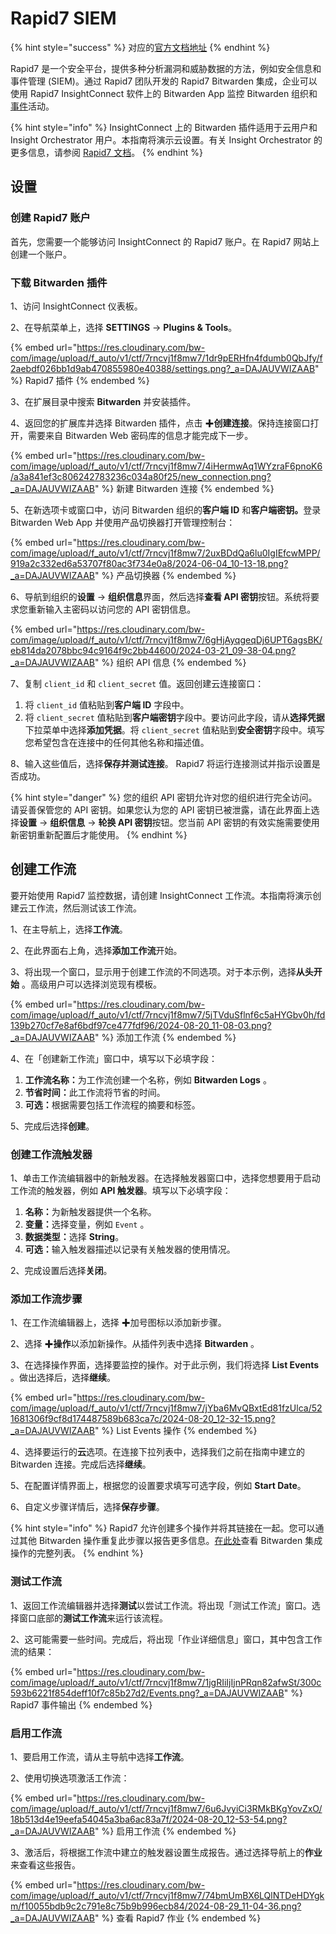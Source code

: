 # Rapid7 SIEM

{% hint style="success" %}
对应的[官方文档地址](https://bitwarden.com/help/rapid7-siem/)
{% endhint %}

Rapid7 是一个安全平台，提供多种分析漏洞和威胁数据的方法，例如安全信息和事件管理 (SIEM)。通过 Rapid7 团队开发的 Rapid7 Bitwarden 集成，企业可以使用 Rapid7 InsightConnect 软件上的 Bitwarden App 监控 Bitwarden 组织和[事件](../event-logs.md)活动。

{% hint style="info" %}
InsightConnect 上的 Bitwarden 插件适用于云用户和 Insight Orchestrator 用户。本指南将演示云设置。有关 Insight Orchestrator 的更多信息，请参阅 [Rapid7 文档](https://docs.rapid7.com/insightconnect/orchestrator/)。
{% endhint %}

## 设置 <a href="#setup" id="setup"></a>

### 创建 Rapid7 账户 <a href="#create-rapid7-account" id="create-rapid7-account"></a>

首先，您需要一个能够访问 InsightConnect 的 Rapid7 账户。在 Rapid7 网站上创建一个账户。

### 下载 Bitwarden 插件 <a href="#download-the-bitwarden-plugin" id="download-the-bitwarden-plugin"></a>

1、访问 InsightConnect 仪表板。

2、在导航菜单上，选择 **SETTINGS** → **Plugins & Tools**。

{% embed url="https://res.cloudinary.com/bw-com/image/upload/f_auto/v1/ctf/7rncvj1f8mw7/1dr9pERHfn4fdumb0QbJfy/f2aebdf026bb1d9ab470855980e40388/settings.png?_a=DAJAUVWIZAAB" %}
Rapid7 插件
{% endembed %}

3、在扩展目录中搜索 **Bitwarden** 并安装插件。

4、返回您的扩展库并选择 Bitwarden 插件，点击 ✚**创建连接**。保持连接窗口打开，需要来自 Bitwarden Web 密码库的信息才能完成下一步。

{% embed url="https://res.cloudinary.com/bw-com/image/upload/f_auto/v1/ctf/7rncvj1f8mw7/4iHermwAq1WYzraF6pnoK6/a3a841ef3c806242783236c034a80f25/new_connection.png?_a=DAJAUVWIZAAB" %}
新建 Bitwarden 连接
{% endembed %}

5、在新选项卡或窗口中，访问 Bitwarden 组织的**客户端 ID** 和**客户端密钥。**&#x767B;录 Bitwarden Web App 并使用产品切换器打开管理控制台：

{% embed url="https://res.cloudinary.com/bw-com/image/upload/f_auto/v1/ctf/7rncvj1f8mw7/2uxBDdQa6lu0IgIEfcwMPP/919a2c332ed6a53707f80ac3f734e0a8/2024-06-04_10-13-18.png?_a=DAJAUVWIZAAB" %}
产品切换器
{% endembed %}

6、导航到组织的**设置** → **组织信息**界面，然后选择**查看 API 密钥**按钮。系统将要求您重新输入主密码以访问您的 API 密钥信息。

{% embed url="https://res.cloudinary.com/bw-com/image/upload/f_auto/v1/ctf/7rncvj1f8mw7/6gHjAyqgeqDj6UPT6agsBK/eb814da2078bbc94c9164f9c2bb44600/2024-03-21_09-38-04.png?_a=DAJAUVWIZAAB" %}
组织 API 信息
{% endembed %}

7、复制 `client_id` 和 `client_secret` 值。返回创建云连接窗口：

1. 将 `client_id` 值粘贴到**客户端 ID** 字段中。
2. 将 `client_secret` 值粘贴到**客户端密钥**字段中。要访问此字段，请从**选择凭据**下拉菜单中选择**添加凭据**。将 `client_secret` 值粘贴到**安全密钥**字段中。填写您希望包含在连接中的任何其他名称和描述值。

8、输入这些值后，选择**保存并测试连接**。 Rapid7 将运行连接测试并指示设置是否成功。

{% hint style="danger" %}
您的组织 API 密钥允许对您的组织进行完全访问。请妥善保管您的 API 密钥。如果您认为您的 API 密钥已被泄露，请在此界面上选择**设置** → **组织信息** → **轮换 API 密钥**按钮。您当前 API 密钥的有效实施需要使用新密钥重新配置后才能使用。
{% endhint %}

## 创建工作流 <a href="#create-a-workflow" id="create-a-workflow"></a>

要开始使用 Rapid7 监控数据，请创建 InsightConnect 工作流。本指南将演示创建云工作流，然后测试该工作流。

1、在主导航上，选择**工作流**。

2、在此界面右上角，选择**添加工作流**开始。

3、将出现一个窗口，显示用于创建工作流的不同选项。对于本示例，选择**从头开始** 。高级用户可以选择浏览现有模板。

{% embed url="https://res.cloudinary.com/bw-com/image/upload/f_auto/v1/ctf/7rncvj1f8mw7/5jTVduSflnf6c5aHYGbv0h/fd139b270cf7e8af6bdf97ce477fdf96/2024-08-20_11-08-03.png?_a=DAJAUVWIZAAB" %}
添加工作流
{% endembed %}

4、在「创建新工作流」窗口中，填写以下必填字段：

1. **工作流名称：**&#x4E3A;工作流创建一个名称，例如 **Bitwarden Logs** 。
2. **节省时间：**&#x6B64;工作流将节省的时间。
3. **可选：**&#x6839;据需要包括工作流程的摘要和标签。

5、完成后选择**创建**。

### 创建工作流触发器 <a href="#create-workflow-trigger" id="create-workflow-trigger"></a>

1、单击工作流编辑器中的新触发器。在选择触发器窗口中，选择您想要用于启动工作流的触发器，例如 **API 触发器**。填写以下必填字段：

1. **名称：**&#x4E3A;新触发器提供一个名称。
2. **变量：**&#x9009;择变量，例如 `Event` 。
3. **数据类型：**&#x9009;择 **String**。
4. **可选：**&#x8F93;入触发器描述以记录有关触发器的使用情况。

2、完成设置后选择**关闭**。

### 添加工作流步骤 <a href="#add-a-workflow-step" id="add-a-workflow-step"></a>

1、在工作流编辑器上，选择 ✚加号图标以添加新步骤。

2、选择 ✚**操作**以添加新操作。从插件列表中选择 **Bitwarden** 。

3、在选择操作界面，选择要监控的操作。对于此示例，我们将选择 **List Events** 。做出选择后，选择**继续**。

{% embed url="https://res.cloudinary.com/bw-com/image/upload/f_auto/v1/ctf/7rncvj1f8mw7/jYba6MvQBxtEd81fzUlca/521681306f9cf8d174487589b683ca7c/2024-08-20_12-32-15.png?_a=DAJAUVWIZAAB" %}
List Events 操作
{% endembed %}

4、选择要运行的**云**选项。在连接下拉列表中，选择我们之前在指南中建立的 Bitwarden 连接。完成后选择**继续**。

5、在配置详情界面上，根据您的设置要求填写可选字段，例如 **Start Date**。

6、自定义步骤详情后，选择**保存步骤**。

{% hint style="info" %}
Rapid7 允许创建多个操作并将其链接在一起。您可以通过其他 Bitwarden 操作重复此步骤以报告更多信息。[在此处](https://extensions.rapid7.com/extension/bitwarden)查看 Bitwarden 集成操作的完整列表。
{% endhint %}

### 测试工作流 <a href="#test-workflow" id="test-workflow"></a>

1、返回工作流编辑器并选择**测试**以尝试工作流。将出现「测试工作流」窗口。选择窗口底部的**测试工作流**来运行该流程。

2、这可能需要一些时间。完成后，将出现「作业详细信息」窗口，其中包含工作流的结果：

{% embed url="https://res.cloudinary.com/bw-com/image/upload/f_auto/v1/ctf/7rncvj1f8mw7/1jgRIiIjIjnPRqn82afwSt/300c593b6221f854deff10f7c85b27d2/Events.png?_a=DAJAUVWIZAAB" %}
Rapid7 事件输出
{% endembed %}

### 启用工作流 <a href="#enable-workflow" id="enable-workflow"></a>

1、要启用工作流，请从主导航中选择**工作流**。

2、使用切换选项激活工作流：

{% embed url="https://res.cloudinary.com/bw-com/image/upload/f_auto/v1/ctf/7rncvj1f8mw7/6u6JvyiCi3RMkBKgYovZxO/18b513d4e19eefa54045a3ba6ac83a7f/2024-08-20_12-53-54.png?_a=DAJAUVWIZAAB" %}
启用工作流
{% endembed %}

3、激活后，将根据工作流中建立的触发器设置生成报告。通过选择导航上的**作业**来查看这些报告。

{% embed url="https://res.cloudinary.com/bw-com/image/upload/f_auto/v1/ctf/7rncvj1f8mw7/74bmUmBX6LQlNTDeHDYgkm/f10055bdb9c2c791e8c75b9b996ecb84/2024-08-29_11-04-36.png?_a=DAJAUVWIZAAB" %}
查看 Rapid7 作业
{% endembed %}
